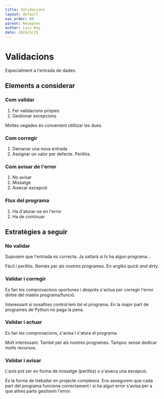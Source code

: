 ```yaml
---
title: Validacions
layout: default
nav_order: 98
parent: Receptes
author: Luis Rey
date: 2024/5/25
---
```


# Validacions

Especialment a l'entrada de dades.

## Elements a considerar

### Com validar

1. Fer validacions pròpies
2. Gestionar excepcions

Moltes vegades és convenient utilitzar les dues.

### Com corregir

1. Demanar una nova entrada
2. Assignar un valor per defecte. Perillós.

### Com avisar de l'error

1. No avisar
2. Missatge
3. Aixecar excepció

### Flux del programa

1. Ha d'aturar-se en l'error
2. Ha de continuar

## Estratègies a seguir

### No validar

Suposem que l'entrada és correcta. Ja saltarà si hi ha algun programa...

Fàcil i perillós. Només per als nostres programes. En anglès *quick and dirty*.

### Validar i corregir

Es fan les comprovacions oportunes i després s'actua per corregir l'error dintre del mateix programa/funció.

Interessant si nosaltres control·lem tot el programa. En la major part de programes de Python no paga la pena.

### Validar i actuar

Es fan les comprovacions, s'avisa i s'atura el programa.

Molt interessant. També per als nostres programes. Tampoc sense dedicar molts recursos.

### Validar i avisar

L'avís pot ser en forma de missatge (perillós) o s'aixeca una excepció.

És la forma de treballar en projecte complexos. Ens assegurem que cada part del programa funciona correctament i si ha algun error s'avisa per a que altres parts gestionin l'error.
